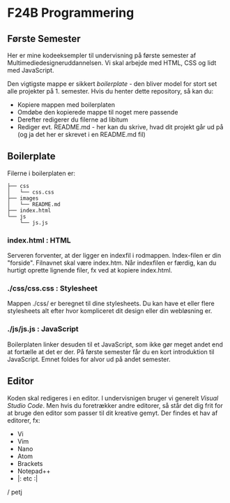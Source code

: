 # F24B Programmering

## Første Semester

Her er mine kodeeksempler til undervisning på første semester af Multimediedesigneruddannelsen. Vi skal arbejde med HTML, CSS og lidt med JavaScript. 

Den vigtigste mappe er sikkert *boilerplate* - den bliver model for stort set alle projekter på 1. semester. Hvis du henter dette repository, så kan du:

* Kopiere mappen med boilerplaten
* Omdøbe den kopierede mappe til noget mere passende
* Derefter redigerer du filerne ad libitum
* Rediger evt. README.md - her kan du skrive, hvad dit projekt går ud på (og ja det her er skrevet i en README.md fil)

## Boilerplate

Filerne i boilerplaten er:

~~~~~~
├── css
│   └── css.css
├── images
│   └── README.md
├── index.html
└── js
    └── js.js
~~~~~~

### index.html : HTML

Serveren forventer, at der ligger en indexfil i rodmappen. Index-filen er din "forside". Filnavnet skal være index.htm. Når indexfilen er færdig, kan du hurtigt oprette lignende filer, fx ved at kopiere index.html.

### ./css/css.css : Stylesheet

Mappen ./css/ er beregnet til dine stylesheets. Du kan have et eller flere stylesheets alt efter hvor kompliceret dit design eller din webløsning er. 

### ./js/js.js : JavaScript

Boilerplaten linker desuden til et JavaScript, som ikke gør meget andet end at fortælle at det er der. På første semester får du en kort introduktion til JavaScript. Emnet foldes for alvor ud på andet semester. 

## Editor

Koden skal redigeres i en editor. I undervisnigen bruger vi generelt *Visual Studio Code*. Men hvis du foretrækker andre editorer, så står det dig frit for at bruge den editor som passer til dit kreative gemyt. Der findes et hav af editorer, fx:

* Vi
* Vim
* Nano
* Atom
* Brackets
* Notepad++
* |: etc :|

/ petj